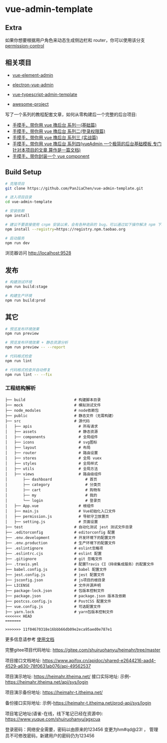 # vue-admin-template

## Extra

如果你想要根据用户角色来动态生成侧边栏和 router，你可以使用该分支[permission-control](https://github.com/PanJiaChen/vue-admin-template/tree/permission-control)

## 相关项目

- [vue-element-admin](https://github.com/PanJiaChen/vue-element-admin)

- [electron-vue-admin](https://github.com/PanJiaChen/electron-vue-admin)

- [vue-typescript-admin-template](https://github.com/Armour/vue-typescript-admin-template)

- [awesome-project](https://github.com/PanJiaChen/vue-element-admin/issues/2312)

写了一个系列的教程配套文章，如何从零构建后一个完整的后台项目:

- [手摸手，带你用 vue 撸后台 系列一(基础篇)](https://juejin.im/post/59097cd7a22b9d0065fb61d2)
- [手摸手，带你用 vue 撸后台 系列二(登录权限篇)](https://juejin.im/post/591aa14f570c35006961acac)
- [手摸手，带你用 vue 撸后台 系列三 (实战篇)](https://juejin.im/post/593121aa0ce4630057f70d35)
- [手摸手，带你用 vue 撸后台 系列四(vueAdmin 一个极简的后台基础模板,专门针对本项目的文章,算作是一篇文档)](https://juejin.im/post/595b4d776fb9a06bbe7dba56)
- [手摸手，带你封装一个 vue component](https://segmentfault.com/a/1190000009090836)

## Build Setup

```bash
# 克隆项目
git clone https://github.com/PanJiaChen/vue-admin-template.git

# 进入项目目录
cd vue-admin-template

# 安装依赖
npm install

# 建议不要直接使用 cnpm 安装以来，会有各种诡异的 bug。可以通过如下操作解决 npm 下载速度慢的问题
npm install --registry=https://registry.npm.taobao.org

# 启动服务
npm run dev
```

浏览器访问 [http://localhost:9528](http://localhost:9528)

## 发布

```bash
# 构建测试环境
npm run build:stage

# 构建生产环境
npm run build:prod
```

## 其它

```bash
# 预览发布环境效果
npm run preview

# 预览发布环境效果 + 静态资源分析
npm run preview -- --report

# 代码格式检查
npm run lint

# 代码格式检查并自动修复
npm run lint -- --fix
```

### 工程结构解析

```
├── build                      # 构建脚本目录
├── mock                       # 模拟测试文件
├── node_modules               # node依赖包
├── public                     # 静态文件（无需构建）
├── src                        # 源代码
│   ├── apis                     # 所有请求
│   ├── assets                   # 静态资源
│   ├── components               # 全局组件
│   ├── icons                    # svg图标
│   ├── layout                   # 布局
│   ├── router                   # 路由设置
│   ├── stores                   # 全局 vuex
│   ├── styles                   # 全局样式
│   ├── utils                    # 全局方法
│   ├── views                    # 路由级组件
│       ├── dashboard               # 首页
│       ├── category                # 分类页
│       ├── cart                    # 购物车
│       ├── my                      # 我的
│       └── login                   # 登录页
│   ├── App.vue                  # 根组件
│   ├── main.js                  # Vue初始化入口文件
│   ├── permission.js            # 导航守卫放置页
│   ├── setting.js               # 页面设置  
├── test                       # 自动化测试 jest 测试文件目录
├── .editorconfig              # editorconfig 配置
├── .env.development           # 开发环境下的配置文件
├── .env.production            # 生产环境下的配置文件
├── .eslintignore              # eslint忽略项
├── .eslintrc.cjs              # eslint 配置
├── .gitignore                 # git 忽略文件
├── .travis.yml                # 配置Travis CI（持续集成服务）的配置文件
├── babel.config.js            # babel 配置文件
├── jest.config.js             # jest 配置文件
├── jsconfig.json              # js项目的根目录
├── LICENSE                    # 文件开源声明
├── package-lock.json          # 包版本控制文件
├── package.json               # package.json 版本及依赖
├── postcss.config.js          # PostCSS 配置文件
├── vue.config.js              # 可选配置文件
├── yarn.lock                  # yarn包版本控制文件 
<<<<<<< HEAD
=======

>>>>>>> 11f04670318e16bbb66db09e2eca95aed0e787e1
```

更多信息请参考 [使用文档](https://panjiachen.github.io/vue-element-admin-site/zh/)

完整gitee项目代码地址: https://gitee.com/shuiruohanyu/heimahr/tree/master


项目接口文档地址: https://www.apifox.cn/apidoc/shared-e2644216-aad4-4529-a630-78f0631ab076/api-49562537


项目演示地址: https://heimahr.itheima.net/
接口实际地址: 示例-https://heimahr.itheima.net/api/sys/login


项目演示备份地址: https://heimahr-t.itheima.net/ 


备份接口实际地址: 示例-https://heimahr-t.itheima.net/prod-api/sys/login


项目笔记地址(语雀-在线，线下笔记已经在资源中): https://www.yuque.com/shuiruohanyu/agxcua


登录密码：网络安全需要，密码以由原来的123456 变更为hm#qd@23! ， 管理员不可修改密码，新建用户的密码仍为123456
